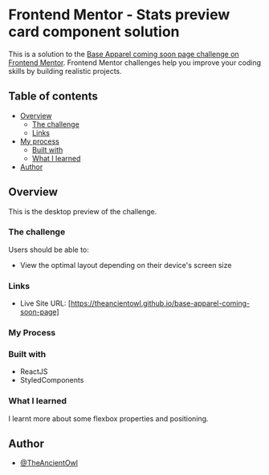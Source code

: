 # Frontend Mentor - Stats preview card component solution

This is a solution to the [Base Apparel coming soon page challenge on Frontend Mentor](hhttps://www.frontendmentor.io/challenges/base-apparel-coming-soon-page-5d46b47f8db8a7063f9331a0). Frontend Mentor challenges help you improve your coding skills by building realistic projects.

## Table of contents

- [Overview](#overview)
  - [The challenge](#the-challenge)
  - [Links](#links)
- [My process](#my-process)
  - [Built with](#built-with)
  - [What I learned](#what-i-learned)
- [Author](#author)

## Overview

This is the desktop preview of the challenge.

### The challenge

Users should be able to:

- View the optimal layout depending on their device's screen size

### Links

- Live Site URL: [https://theancientowl.github.io/base-apparel-coming-soon-page]

### My Process

### Built with

- ReactJS
- StyledComponents

### What I learned

I learnt more about some flexbox properties and positioning.

## Author

- [@TheAncientOwl](https://github.com/TheAncientOwl)
